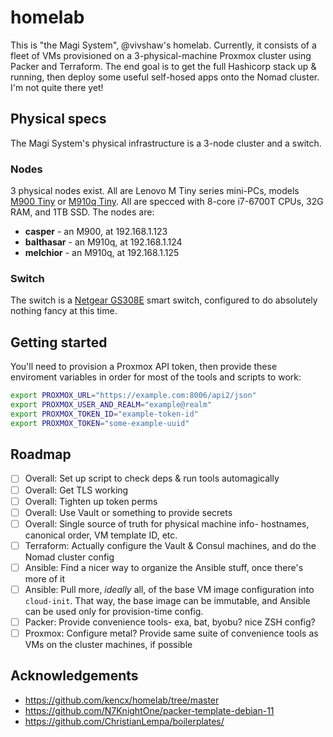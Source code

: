 # homelab

This is "the Magi System", @vivshaw's homelab. Currently, it consists of a fleet of VMs provisioned on a 3-physical-machine Proxmox cluster using Packer and Terraform. The end goal is to get the full Hashicorp stack up & running, then deploy some useful self-hosed apps onto the Nomad cluster. I'm not quite there yet!

## Physical specs

The Magi System's physical infrastructure is a 3-node cluster and a switch.

### Nodes

3 physical nodes exist. All are Lenovo M Tiny series mini-PCs, models [M900 Tiny](https://www.lenovo.com/il/en/desktops-and-all-in-ones/thinkcentre/m-series-tiny/M900-Tiny/p/11TC1MTM900) or [M910q Tiny](https://www.lenovo.com/us/en/p/desktops/thinkcentre/m-series-tiny/thinkcentre-m910q/11tc1mt910q). All are specced with 8-core i7-6700T CPUs, 32G RAM, and 1TB SSD. The nodes are:

- **casper** - an M900, at 192.168.1.123
- **balthasar** - an M910q, at 192.168.1.124
- **melchior** - an M910q, at 192.168.1.125

### Switch

The switch is a [Netgear GS308E](https://www.netgear.com/business/wired/switches/plus/gs308e/) smart switch, configured to do absolutely nothing fancy at this time.

## Getting started

You'll need to provision a Proxmox API token, then provide these enviroment variables in order for most of the tools and scripts to work:

```sh
export PROXMOX_URL="https://example.com:8006/api2/json"
export PROXMOX_USER_AND_REALM="example@realm"
export PROXMOX_TOKEN_ID="example-token-id"
export PROXMOX_TOKEN="some-example-uuid"
```

## Roadmap

- [ ] Overall: Set up script to check deps & run tools automagically
- [ ] Overall: Get TLS working
- [ ] Overall: Tighten up token perms
- [ ] Overall: Use Vault or something to provide secrets
- [ ] Overall: Single source of truth for physical machine info- hostnames, canonical order, VM template ID, etc.
- [ ] Terraform: Actually configure the Vault & Consul machines, and do the Nomad cluster config
- [ ] Ansible: Find a nicer way to organize the Ansible stuff, once there's more of it
- [ ] Ansible: Pull more, _ideally_ all, of the base VM image configuration into `cloud-init`. That way, the base image can be immutable, and Ansible can be used only for provision-time config.
- [ ] Packer: Provide convenience tools- exa, bat, byobu? nice ZSH config?
- [ ] Proxmox: Configure metal? Provide same suite of convenience tools as VMs on the cluster machines, if possible

## Acknowledgements

- https://github.com/kencx/homelab/tree/master
- https://github.com/N7KnightOne/packer-template-debian-11
- https://github.com/ChristianLempa/boilerplates/
